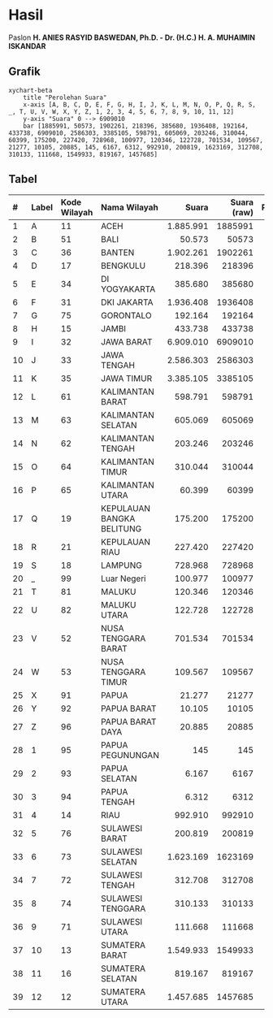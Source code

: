 # Hasil

Paslon **H. ANIES RASYID BASWEDAN, Ph.D. - Dr. (H.C.) H. A. MUHAIMIN ISKANDAR**

## Grafik

```mermaid
xychart-beta
    title "Perolehan Suara"
    x-axis [A, B, C, D, E, F, G, H, I, J, K, L, M, N, O, P, Q, R, S, _, T, U, V, W, X, Y, Z, 1, 2, 3, 4, 5, 6, 7, 8, 9, 10, 11, 12]
    y-axis "Suara" 0 --> 6909010
    bar [1885991, 50573, 1902261, 218396, 385680, 1936408, 192164, 433738, 6909010, 2586303, 3385105, 598791, 605069, 203246, 310044, 60399, 175200, 227420, 728968, 100977, 120346, 122728, 701534, 109567, 21277, 10105, 20885, 145, 6167, 6312, 992910, 200819, 1623169, 312708, 310133, 111668, 1549933, 819167, 1457685]
```

## Tabel

| #  | Label | Kode Wilayah | Nama Wilayah              | Suara     | Suara (raw) | Persentase |
|:-- |:----- |:------------ |:------------------------- | ---------:| -----------:| ----------:|
| 1  | A     | 11           | ACEH                      | 1.885.991 | 1885991     | 6,01       |
| 2  | B     | 51           | BALI                      | 50.573    | 50573       | 0,16       |
| 3  | C     | 36           | BANTEN                    | 1.902.261 | 1902261     | 6,06       |
| 4  | D     | 17           | BENGKULU                  | 218.396   | 218396      | 0,70       |
| 5  | E     | 34           | DI YOGYAKARTA             | 385.680   | 385680      | 1,23       |
| 6  | F     | 31           | DKI JAKARTA               | 1.936.408 | 1936408     | 6,17       |
| 7  | G     | 75           | GORONTALO                 | 192.164   | 192164      | 0,61       |
| 8  | H     | 15           | JAMBI                     | 433.738   | 433738      | 1,38       |
| 9  | I     | 32           | JAWA BARAT                | 6.909.010 | 6909010     | 22,01      |
| 10 | J     | 33           | JAWA TENGAH               | 2.586.303 | 2586303     | 8,24       |
| 11 | K     | 35           | JAWA TIMUR                | 3.385.105 | 3385105     | 10,78      |
| 12 | L     | 61           | KALIMANTAN BARAT          | 598.791   | 598791      | 1,91       |
| 13 | M     | 63           | KALIMANTAN SELATAN        | 605.069   | 605069      | 1,93       |
| 14 | N     | 62           | KALIMANTAN TENGAH         | 203.246   | 203246      | 0,65       |
| 15 | O     | 64           | KALIMANTAN TIMUR          | 310.044   | 310044      | 0,99       |
| 16 | P     | 65           | KALIMANTAN UTARA          | 60.399    | 60399       | 0,19       |
| 17 | Q     | 19           | KEPULAUAN BANGKA BELITUNG | 175.200   | 175200      | 0,56       |
| 18 | R     | 21           | KEPULAUAN RIAU            | 227.420   | 227420      | 0,72       |
| 19 | S     | 18           | LAMPUNG                   | 728.968   | 728968      | 2,32       |
| 20 | _     | 99           | Luar Negeri               | 100.977   | 100977      | 0,32       |
| 21 | T     | 81           | MALUKU                    | 120.346   | 120346      | 0,38       |
| 22 | U     | 82           | MALUKU UTARA              | 122.728   | 122728      | 0,39       |
| 23 | V     | 52           | NUSA TENGGARA BARAT       | 701.534   | 701534      | 2,23       |
| 24 | W     | 53           | NUSA TENGGARA TIMUR       | 109.567   | 109567      | 0,35       |
| 25 | X     | 91           | PAPUA                     | 21.277    | 21277       | 0,07       |
| 26 | Y     | 92           | PAPUA BARAT               | 10.105    | 10105       | 0,03       |
| 27 | Z     | 96           | PAPUA BARAT DAYA          | 20.885    | 20885       | 0,07       |
| 28 | 1     | 95           | PAPUA PEGUNUNGAN          | 145       | 145         | 0,00       |
| 29 | 2     | 93           | PAPUA SELATAN             | 6.167     | 6167        | 0,02       |
| 30 | 3     | 94           | PAPUA TENGAH              | 6.312     | 6312        | 0,02       |
| 31 | 4     | 14           | RIAU                      | 992.910   | 992910      | 3,16       |
| 32 | 5     | 76           | SULAWESI BARAT            | 200.819   | 200819      | 0,64       |
| 33 | 6     | 73           | SULAWESI SELATAN          | 1.623.169 | 1623169     | 5,17       |
| 34 | 7     | 72           | SULAWESI TENGAH           | 312.708   | 312708      | 1,00       |
| 35 | 8     | 74           | SULAWESI TENGGARA         | 310.133   | 310133      | 0,99       |
| 36 | 9     | 71           | SULAWESI UTARA            | 111.668   | 111668      | 0,36       |
| 37 | 10    | 13           | SUMATERA BARAT            | 1.549.933 | 1549933     | 4,94       |
| 38 | 11    | 16           | SUMATERA SELATAN          | 819.167   | 819167      | 2,61       |
| 39 | 12    | 12           | SUMATERA UTARA            | 1.457.685 | 1457685     | 4,64       |



